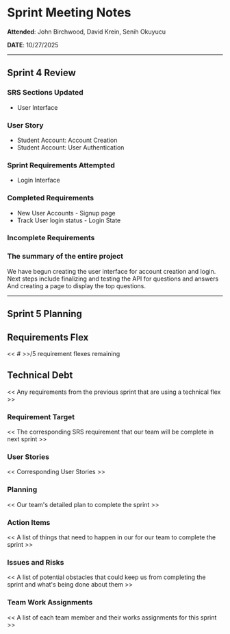 # Sprint Meeting Notes

**Attended**: John Birchwood, David Krein, Senih Okuyucu

**DATE**: 10/27/2025

***

## Sprint 4 Review

### SRS Sections Updated

- User Interface

### User Story

- Student Account: Account Creation
- Student Account: User Authentication

### Sprint Requirements Attempted

- Login Interface

### Completed Requirements

- New User Accounts - Signup page
- Track User login status - Login State

### Incomplete Requirements


### The summary of the entire project

We have begun creating the user interface for account creation and login.  
Next steps include finalizing and testing the API for questions and answers  
And creating a page to display the top questions.

***

## Sprint 5 Planning

## Requirements Flex

<< # >>/5 requirement flexes remaining

## Technical Debt

<< Any requirements from the previous sprint that are using a technical flex >>

### Requirement Target

<< The corresponding SRS requirement that our team will be complete in next sprint >>

### User Stories

<< Corresponding User Stories >>

### Planning

<< Our team's detailed plan to complete the sprint >>

### Action Items

<< A list of things that need to happen in our for our team to complete the sprint >>

### Issues and Risks

<< A list of potential obstacles that could keep us from completing the sprint and what's being done about them >>

### Team Work Assignments

<< A list of each team member and their works assignments for this sprint >>